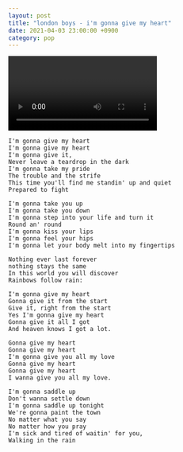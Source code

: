 ```yaml
---
layout: post
title: "london boys - i'm gonna give my heart"
date: 2021-04-03 23:00:00 +0900
category: pop
---
```


<div class="video-container">
    <video id="player" class="video-js vjs-default-skin vjs-big-play-centered" data-json="/public/json/pop/london boys - i'm gonna give my heart.json"></video>
</div>

```
I'm gonna give my heart
I'm gonna give my heart
I'm gonna give it,
Never leave a teardrop in the dark
I'm gonna take my pride
The trouble and the strife
This time you'll find me standin' up and quiet
Prepared to fight

I'm gonna take you up
I'm gonna take you down
I'm gonna step into your life and turn it
Round an' round
I'm gonna kiss your lips
I'm gonna feel your hips
I'm gonna let your body melt into my fingertips

Nothing ever last forever
nothing stays the same
In this world you will discover
Rainbows follow rain:

I'm gonna give my heart
Gonna give it from the start
Give it, right from the start
Yes I'm gonna give my heart
Gonna give it all I got
And heaven knows I got a lot.

Gonna give my heart
Gonna give my heart
I'm gonna give you all my love
Gonna give my heart
Gonna give my heart
I wanna give you all my love.

I'm gonna saddle up
Don't wanna settle down
I'm gonna saddle up tonight
We're gonna paint the town
No matter what you say
No matter how you pray
I'm sick and tired of waitin' for you,
Walking in the rain
```
